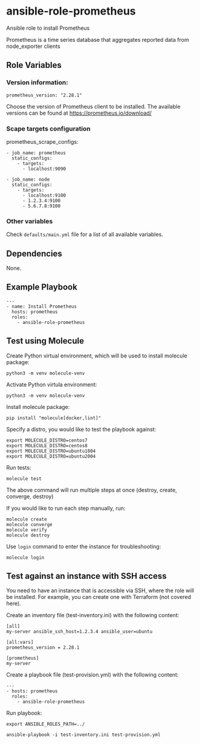 # ansible-role-prometheus
Ansible role to install Prometheus

Prometheus is a time series database that aggregates reported data from node_exporter clients

## Role Variables

### Version information:

    prometheus_version: "2.28.1" 

Choose the version of Prometheus client to be installed. The available versions can be found at https://prometheus.io/download/  

### Scape targets configuration

  prometheus_scrape_configs:

    - job_name: prometheus
      static_configs:
        - targets: 
          - localhost:9090

    - job_name: node
      static_configs:
        - targets:
          - localhost:9100
          - 1.2.3.4:9100
          - 5.6.7.8:9100

### Other variables

Check `defaults/main.yml` file for a list of all available variables.

## Dependencies

None.

## Example Playbook

    ---
    - name: Install Prometheus
      hosts: prometheus
      roles:
        - ansible-role-prometheus


## Test using Molecule

Create Python virtual environment, which will be used to install molecule package:

    python3 -m venv molecule-venv

Activate Python virtula environment:

    python3 -m venv molecule-venv

Install molecule package:

    pip install "molecule[docker,lint]"


Specify a distro, you would like to test the playbook against:

    export MOLECULE_DISTRO=centos7
    export MOLECULE_DISTRO=centos8
    export MOLECULE_DISTRO=ubuntu1804
    export MOLECULE_DISTRO=ubuntu2004

Run tests:

    molecule test



The above command will run multiple steps at once (destroy, create, converge, destroy)

If you would like to run each step manually, run:

    molecule create
    molecule converge
    molecule verify
    molecule destroy

Use `login` command to enter the instance for troubleshooting:

    molecule login


## Test against an instance with SSH access

You need to have an instance that is accessible via SSH, where the role will be installed.
For example, you can create one with Terraform (not covered here).

Create an inventory file (test-inventory.ini) with the following content:

    [all]
    my-server ansible_ssh_host=1.2.3.4 ansible_user=ubuntu

    [all:vars]
    prometheus_version = 2.28.1

    [prometheus]
    my-server

Create a playbook file (test-provision.yml) with the following content:

    ---
    - hosts: prometheus
      roles:
        - ansible-role-prometheus

Run playbook:

    export ANSIBLE_ROLES_PATH=../

    ansible-playbook -i test-inventory.ini test-provision.yml
